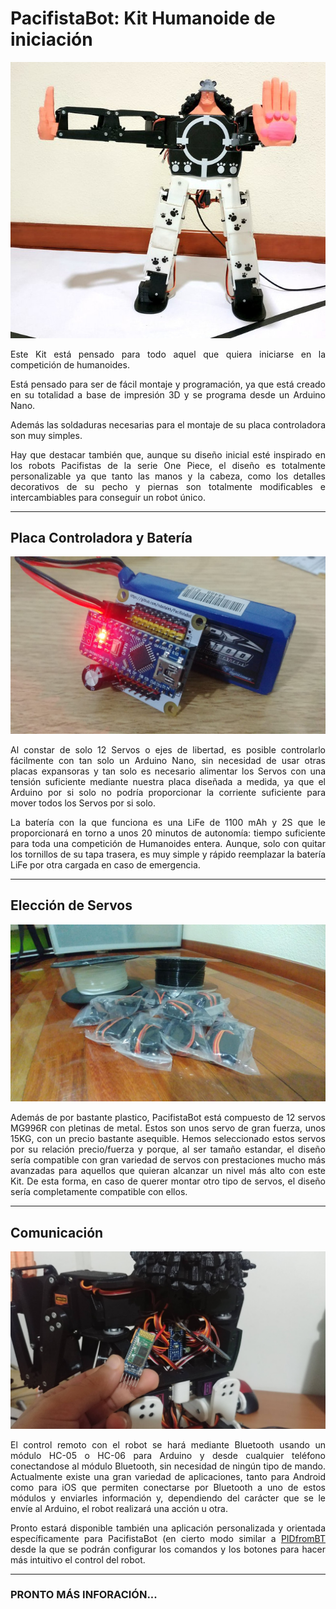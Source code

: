 # PacifistaBot: Kit Humanoide de iniciación
![PacifistaBot](./images/pacifista_img.jpg)

<p style="text-align:justify">Este Kit está pensado para todo aquel que quiera iniciarse en la competición de humanoides.</p>

<p style="text-align:justify">Está pensado para ser de fácil montaje y programación, ya que está creado en su totalidad a base de impresión 3D y se programa desde un Arduino Nano.</p>

<p style="text-align:justify">Además las soldaduras necesarias para el montaje de su placa controladora son muy simples.</p>

<p style="text-align:justify">Hay que destacar también que, aunque su diseño inicial esté inspirado en los robots Pacifistas de la serie One Piece, el diseño es totalmente personalizable ya que tanto las manos y la cabeza, como los detalles decorativos de su pecho y piernas son totalmente modificables e intercambiables para conseguir un robot único.</p>

<hr>

## Placa Controladora y Batería
![PCB de PacifistaBot](./images/pacifista_pcb_img.jpg)

<p style="text-align:justify">Al constar de solo 12 Servos o ejes de libertad, es posible controlarlo fácilmente con tan solo un Arduino Nano, sin necesidad de usar otras placas expansoras y tan solo es necesario alimentar los Servos con una tensión suficiente mediante nuestra placa diseñada a medida, ya que el Arduino por si solo no podría proporcionar la corriente suficiente para mover todos los Servos por si solo.</p>

<p style="text-align:justify">La batería con la que funciona es una LiFe de 1100 mAh y 2S que le proporcionará en torno a unos 20 minutos de autonomía: tiempo suficiente para toda una competición de Humanoides entera. Aunque, solo con quitar los tornillos de su tapa trasera, es muy simple y rápido reemplazar la batería LiFe por otra cargada en caso de emergencia.</p>

<hr>

## Elección de Servos
![Servos de PacifistaBot](./images/pacifista_servos_img.jpg)
<p style="text-align:justify">Además de por bastante plastico, PacifistaBot está compuesto de 12 servos MG996R con pletinas de metal. Estos son unos servo de gran fuerza, unos 15KG, con un precio bastante asequible. Hemos seleccionado estos servos por su relación precio/fuerza y porque, al ser tamaño estandar, el diseño sería compatible con gran variedad de servos con prestaciones mucho más avanzadas para aquellos que quieran alcanzar un nivel más alto con este Kit. De esta forma, en caso de querer montar otro tipo de servos, el diseño sería completamente compatible con ellos.</p>

<hr>

## Comunicación
![Comunicación de PacifistaBot](./images/pacifista_comunicacion_img.jpg)
<p style="text-align:justify">El control remoto con el robot se hará mediante Bluetooth usando un módulo HC-05 o HC-06 para Arduino y desde cualquier teléfono conectandose al módulo Bluetooth, sin necesidad de ningún tipo de mando. Actualmente existe una gran variedad de aplicaciones, tanto para Android como para iOS que permiten conectarse por Bluetooth a uno de estos módulos y enviarles información y, dependiendo del carácter que se le envíe al Arduino, el robot realizará una acción u otra.</p>

<p style="text-align:justify">Pronto estará disponible también una aplicación personalizada y orientada específicamente para PacifistaBot (en cierto modo similar a <a href="http://github.com/robotaleh/PIDfromBT" target="_blank">PIDfromBT</a>
 desde la que se podrán configurar los comandos y los botones para hacer más intuitivo el control del robot.</p>

<hr>

### PRONTO MÁS INFORACIÓN...